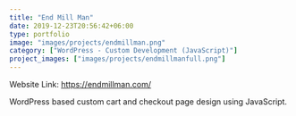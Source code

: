 ```yaml
---
title: "End Mill Man"
date: 2019-12-23T20:56:42+06:00
type: portfolio
image: "images/projects/endmillman.png"
category: ["WordPress - Custom Development (JavaScript)"]
project_images: ["images/projects/endmillmanfull.png"]
---
```


Website Link: https://endmillman.com/

WordPress based custom cart and checkout page design using JavaScript.